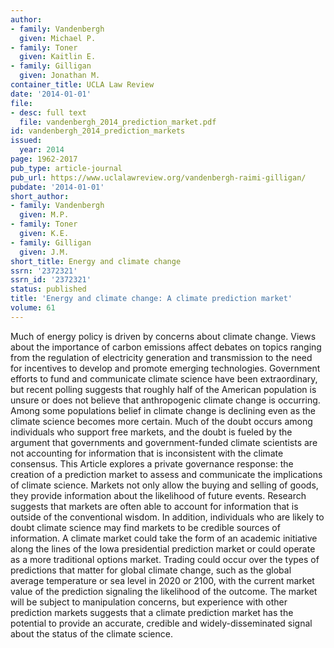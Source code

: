 ```yaml
---
author:
- family: Vandenbergh
  given: Michael P.
- family: Toner
  given: Kaitlin E.
- family: Gilligan
  given: Jonathan M.
container_title: UCLA Law Review
date: '2014-01-01'
file:
- desc: full text
  file: vandenbergh_2014_prediction_market.pdf
id: vandenbergh_2014_prediction_markets
issued:
  year: 2014
page: 1962-2017
pub_type: article-journal
pub_url: https://www.uclalawreview.org/vandenbergh-raimi-gilligan/
pubdate: '2014-01-01'
short_author:
- family: Vandenbergh
  given: M.P.
- family: Toner
  given: K.E.
- family: Gilligan
  given: J.M.
short_title: Energy and climate change
ssrn: '2372321'
ssrn_id: '2372321'
status: published
title: 'Energy and climate change: A climate prediction market'
volume: 61
---
```

Much of energy policy is driven by concerns about climate change. Views about the importance of carbon emissions affect debates on topics ranging from the regulation of electricity generation and transmission to the need for incentives to develop and promote emerging technologies. Government efforts to fund and communicate climate science have been extraordinary, but recent polling suggests that roughly half of the American population is unsure or does not believe that anthropogenic climate change is occurring. Among some populations belief in climate change is declining even as the climate science becomes more certain. Much of the doubt occurs among individuals who support free markets, and the doubt is fueled by the argument that governments and government-funded climate scientists are not accounting for information that is inconsistent with the climate consensus. This Article explores a private governance response: the creation of a prediction market to assess and communicate the implications of climate science. Markets not only allow the buying and selling of goods, they provide information about the likelihood of future events. Research suggests that markets are often able to account for information that is outside of the conventional wisdom. In addition, individuals who are likely to doubt climate science may find markets to be credible sources of information. A climate market could take the form of an academic initiative along the lines of the Iowa presidential prediction market or could operate as a more traditional options market. Trading could occur over the types of predictions that matter for global climate change, such as the global average temperature or sea level in 2020 or 2100, with the current market value of the prediction signaling the likelihood of the outcome. The market will be subject to manipulation concerns, but experience with other prediction markets suggests that a climate prediction market has the potential to provide an accurate, credible and widely-disseminated signal about the status of the climate science.
